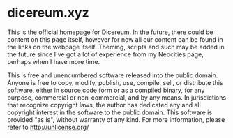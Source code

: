# dicereum.xyz

This is the official homepage for Dicereum. In the future, there could be content on this page itself, however for now all our content can be found in the links on the webpage itself.
Theming, scripts and such may be added in the future since I've got a lot of experience from my Neocities page, perhaps when I have more time.

This is free and unencumbered software released into the public domain.
Anyone is free to copy, modify, publish, use, compile, sell, or distribute this software, either in source code form or as a compiled binary, for any purpose, commercial or non-commercial, and by any means.
In jurisdictions that recognize copyright laws, the author has dedicated any and all copyright interest in the software to the public domain. This software is provided "as is", without warranty of any kind.
For more information, please refer to <http://unlicense.org/>


